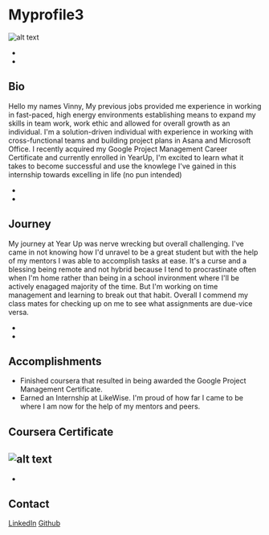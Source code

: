 # Myprofile3
![alt text](https://user-images.githubusercontent.com/127261209/224444167-956c0f00-aa05-4bdf-8a3c-0e79512d5c36.jpg)

-
-
## Bio
Hello my names Vinny, My previous jobs provided me experience in working in fast-paced, high energy environments establishing means to expand my skills in team work, work ethic and allowed for overall growth as an individual. I'm a solution-driven individual with experience in working with cross-functional teams and building project plans in Asana and Microsoft Office. I recently acquired my Google Project Management Career Certificate and currently enrolled in YearUp, I'm excited to learn what it takes to become successful and use the knowlege I've gained in this internship towards excelling in life (no pun intended)

-
-
## Journey
My journey at Year Up was nerve wrecking but overall challenging. I've came in not knowing how I'd unravel to be a great student but with the help of my mentors I was able to accomplish tasks at ease. It's a curse and a blessing being remote and not hybrid because I tend to procrastinate often when I'm home rather than being in a school invironment where I'll be actively enagaged majority of the time. But I'm working on time management and learning to break out that habit. Overall I commend my class mates for checking up on me to see what assignments are due-vice versa.

-
-
## Accomplishments
- Finished coursera that resulted in being awarded the Google Project Management Certificate.
- Earned an Internship at LikeWise. I'm proud of how far I came to be where I am now for the help of my mentors and peers.

## Coursera Certificate
![alt text](https://user-images.githubusercontent.com/127261209/224450528-8e534c96-b4ff-4781-9d80-040796391596.png)
-
-
## Contact
[LinkedIn](http://www.linkedin.com/in/vincent-nguyen-081a75183)
[Github](https://github.com/Vinny8926/Myprofile)
